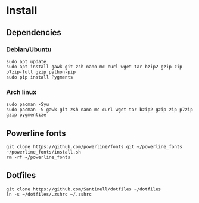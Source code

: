 # Install

## Dependencies

### Debian/Ubuntu

```shell
sudo apt update
sudo apt install gawk git zsh nano mc curl wget tar bzip2 gzip zip p7zip-full gzip python-pip
sudo pip install Pygments
```

### Arch linux

```shell
sudo pacman -Syu
sudo pacman -S gawk git zsh nano mc curl wget tar bzip2 gzip zip p7zip gzip pygmentize
```

## Powerline fonts
```shell
git clone https://github.com/powerline/fonts.git ~/powerline_fonts
~/powerline_fonts/install.sh
rm -rf ~/powerline_fonts
```

## Dotfiles
```shell
git clone https://github.com/Santinell/dotfiles ~/dotfiles
ln -s ~/dotfiles/.zshrc ~/.zshrc
```
